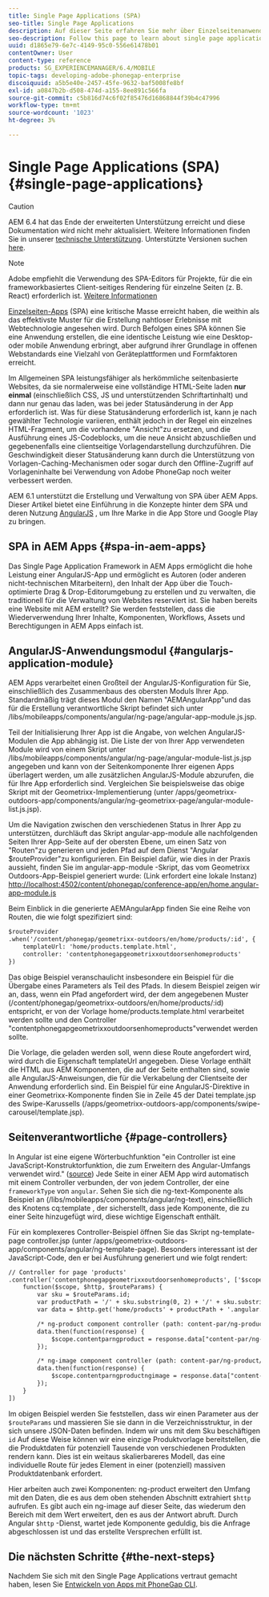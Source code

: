 ```yaml
---
title: Single Page Applications (SPA)
seo-title: Single Page Applications
description: Auf dieser Seite erfahren Sie mehr über Einzelseitenanwendungen, d. h. Sie können eine Anwendung erstellen, die genauso wie eine Desktop- oder mobile Anwendung funktioniert.
seo-description: Follow this page to learn about single page applications, that is, you can create an application that performs identically to a desktop or mobile application.
uuid: d1865e79-6e7c-4149-95c0-556e61478b01
contentOwner: User
content-type: reference
products: SG_EXPERIENCEMANAGER/6.4/MOBILE
topic-tags: developing-adobe-phonegap-enterprise
discoiquuid: a5b5e40e-2457-45fe-9632-baf5008fe8bf
exl-id: a0847b2b-d508-474d-a155-8ee891c566fa
source-git-commit: c5b816d74c6f02f85476d16868844f39b4c47996
workflow-type: tm+mt
source-wordcount: '1023'
ht-degree: 3%

---
```


# Single Page Applications (SPA){#single-page-applications}

>[!CAUTION]
>
>AEM 6.4 hat das Ende der erweiterten Unterstützung erreicht und diese Dokumentation wird nicht mehr aktualisiert. Weitere Informationen finden Sie in unserer [technische Unterstützung](https://helpx.adobe.com/de/support/programs/eol-matrix.html). Unterstützte Versionen suchen [here](https://experienceleague.adobe.com/docs/?lang=de).

>[!NOTE]
>
>Adobe empfiehlt die Verwendung des SPA-Editors für Projekte, für die ein frameworkbasiertes Client-seitiges Rendering für einzelne Seiten (z. B. React) erforderlich ist. [Weitere Informationen](/help/sites-developing/spa-overview.md)

[Einzelseiten-Apps](https://en.wikipedia.org/wiki/Single-page_application) (SPA) eine kritische Masse erreicht haben, die weithin als das effektivste Muster für die Erstellung nahtloser Erlebnisse mit Webtechnologie angesehen wird. Durch Befolgen eines SPA können Sie eine Anwendung erstellen, die eine identische Leistung wie eine Desktop- oder mobile Anwendung erbringt, aber aufgrund ihrer Grundlage in offenen Webstandards eine Vielzahl von Geräteplattformen und Formfaktoren erreicht.

Im Allgemeinen SPA leistungsfähiger als herkömmliche seitenbasierte Websites, da sie normalerweise eine vollständige HTML-Seite laden **nur einmal** (einschließlich CSS, JS und unterstützenden Schriftartinhalt) und dann nur genau das laden, was bei jeder Statusänderung in der App erforderlich ist. Was für diese Statusänderung erforderlich ist, kann je nach gewählter Technologie variieren, enthält jedoch in der Regel ein einzelnes HTML-Fragment, um die vorhandene &quot;Ansicht&quot;zu ersetzen, und die Ausführung eines JS-Codeblocks, um die neue Ansicht abzuschließen und gegebenenfalls eine clientseitige Vorlagendarstellung durchzuführen. Die Geschwindigkeit dieser Statusänderung kann durch die Unterstützung von Vorlagen-Caching-Mechanismen oder sogar durch den Offline-Zugriff auf Vorlageninhalte bei Verwendung von Adobe PhoneGap noch weiter verbessert werden.

AEM 6.1 unterstützt die Erstellung und Verwaltung von SPA über AEM Apps. Dieser Artikel bietet eine Einführung in die Konzepte hinter dem SPA und deren Nutzung [AngularJS](https://angularjs.org/) , um Ihre Marke in die App Store und Google Play zu bringen.

## SPA in AEM Apps {#spa-in-aem-apps}

Das Single Page Application Framework in AEM Apps ermöglicht die hohe Leistung einer AngularJS-App und ermöglicht es Autoren (oder anderen nicht-technischen Mitarbeitern), den Inhalt der App über die Touch-optimierte Drag &amp; Drop-Editorumgebung zu erstellen und zu verwalten, die traditionell für die Verwaltung von Websites reserviert ist. Sie haben bereits eine Website mit AEM erstellt? Sie werden feststellen, dass die Wiederverwendung Ihrer Inhalte, Komponenten, Workflows, Assets und Berechtigungen in AEM Apps einfach ist.

## AngularJS-Anwendungsmodul {#angularjs-application-module}

AEM Apps verarbeitet einen Großteil der AngularJS-Konfiguration für Sie, einschließlich des Zusammenbaus des obersten Moduls Ihrer App. Standardmäßig trägt dieses Modul den Namen &quot;AEMAngularApp&quot;und das für die Erstellung verantwortliche Skript befindet sich unter /libs/mobileapps/components/angular/ng-page/angular-app-module.js.jsp.

Teil der Initialisierung Ihrer App ist die Angabe, von welchen AngularJS-Modulen die App abhängig ist. Die Liste der von Ihrer App verwendeten Module wird von einem Skript unter /libs/mobileapps/components/angular/ng-page/angular-module-list.js.jsp angegeben und kann von der Seitenkomponente Ihrer eigenen Apps überlagert werden, um alle zusätzlichen AngularJS-Module abzurufen, die für Ihre App erforderlich sind. Vergleichen Sie beispielsweise das obige Skript mit der Geometrixx-Implementierung (unter /apps/geometrixx-outdoors-app/components/angular/ng-geometrixx-page/angular-module-list.js.jsp).

Um die Navigation zwischen den verschiedenen Status in Ihrer App zu unterstützen, durchläuft das Skript angular-app-module alle nachfolgenden Seiten Ihrer App-Seite auf der obersten Ebene, um einen Satz von &quot;Routen&quot;zu generieren und jeden Pfad auf dem Dienst &quot;Angular $routeProvider&quot;zu konfigurieren. Ein Beispiel dafür, wie dies in der Praxis aussieht, finden Sie im angular-app-module -Skript, das vom Geometrixx Outdoors-App-Beispiel generiert wurde: (Link erfordert eine lokale Instanz) [http://localhost:4502/content/phonegap/conference-app/en/home.angular-app-module.js](http://localhost:4502/content/phonegap/conference-app/en/home.angular-app-module.js)

Beim Einblick in die generierte AEMAngularApp finden Sie eine Reihe von Routen, die wie folgt spezifiziert sind:

```xml
$routeProvider
.when('/content/phonegap/geometrixx-outdoors/en/home/products/:id', {
    templateUrl: 'home/products.template.html',
    controller: 'contentphonegapgeometrixxoutdoorsenhomeproducts'
})
```

Das obige Beispiel veranschaulicht insbesondere ein Beispiel für die Übergabe eines Parameters als Teil des Pfads. In diesem Beispiel zeigen wir an, dass, wenn ein Pfad angefordert wird, der dem angegebenen Muster (/content/phonegap/geometrixx-outdoors/en/home/products/:id) entspricht, er von der Vorlage home/products.template.html verarbeitet werden sollte und den Controller &quot;contentphonegapgeometrixxoutdoorsenhomeproducts&quot;verwendet werden sollte.

Die Vorlage, die geladen werden soll, wenn diese Route angefordert wird, wird durch die Eigenschaft templateUrl angegeben. Diese Vorlage enthält die HTML aus AEM Komponenten, die auf der Seite enthalten sind, sowie alle AngularJS-Anweisungen, die für die Verkabelung der Clientseite der Anwendung erforderlich sind. Ein Beispiel für eine AngularJS-Direktive in einer Geometrixx-Komponente finden Sie in Zeile 45 der Datei template.jsp des Swipe-Karussells (/apps/geometrixx-outdoors-app/components/swipe-carousel/template.jsp).

## Seitenverantwortliche {#page-controllers}

In Angular ist eine eigene Wörterbuchfunktion &quot;ein Controller ist eine JavaScript-Konstruktorfunktion, die zum Erweitern des Angular-Umfangs verwendet wird.&quot; ([source](https://docs.angularjs.org/guide/controller)) Jede Seite in einer AEM App wird automatisch mit einem Controller verbunden, der von jedem Controller, der eine `frameworkType` von `angular`. Sehen Sie sich die ng-text-Komponente als Beispiel an (/libs/mobileapps/components/angular/ng-text), einschließlich des Knotens cq:template , der sicherstellt, dass jede Komponente, die zu einer Seite hinzugefügt wird, diese wichtige Eigenschaft enthält.

Für ein komplexeres Controller-Beispiel öffnen Sie das Skript ng-template-page controller.jsp (unter /apps/geometrixx-outdoors-app/components/angular/ng-template-page). Besonders interessant ist der JavaScript-Code, den er bei Ausführung generiert und wie folgt rendert:

```xml
// Controller for page 'products'
.controller('contentphonegapgeometrixxoutdoorsenhomeproducts', ['$scope', '$http', '$routeParams',
    function($scope, $http, $routeParams) {
        var sku = $routeParams.id;
        var productPath = '/' + sku.substring(0, 2) + '/' + sku.substring(0, 4) + '/' + sku;
        var data = $http.get('home/products' + productPath + '.angular.json' + cacheKiller);

        /* ng-product component controller (path: content-par/ng-product) */
        data.then(function(response) {
            $scope.contentparngproduct = response.data["content-par/ng-product"].items;
        });

        /* ng-image component controller (path: content-par/ng-product/ng-image) */
        data.then(function(response) {
            $scope.contentparngproductngimage = response.data["content-par/ng-product/ng-image"].items;
        });
    }
])
```

Im obigen Beispiel werden Sie feststellen, dass wir einen Parameter aus der `$routeParams` und massieren Sie sie dann in die Verzeichnisstruktur, in der sich unsere JSON-Daten befinden. Indem wir uns mit dem Sku beschäftigen `id` Auf diese Weise können wir eine einzige Produktvorlage bereitstellen, die die Produktdaten für potenziell Tausende von verschiedenen Produkten rendern kann. Dies ist ein weitaus skalierbareres Modell, das eine individuelle Route für jedes Element in einer (potenziell) massiven Produktdatenbank erfordert.

Hier arbeiten auch zwei Komponenten: ng-product erweitert den Umfang mit den Daten, die es aus dem oben stehenden Abschnitt extrahiert `$http` aufrufen. Es gibt auch ein ng-image auf dieser Seite, das wiederum den Bereich mit dem Wert erweitert, den es aus der Antwort abruft. Durch Angular `$http` -Dienst, wartet jede Komponente geduldig, bis die Anfrage abgeschlossen ist und das erstellte Versprechen erfüllt ist.

## Die nächsten Schritte {#the-next-steps}

Nachdem Sie sich mit den Single Page Applications vertraut gemacht haben, lesen Sie [Entwickeln von Apps mit PhoneGap CLI](/help/mobile/phonegap-apps-pg-cli.md).
